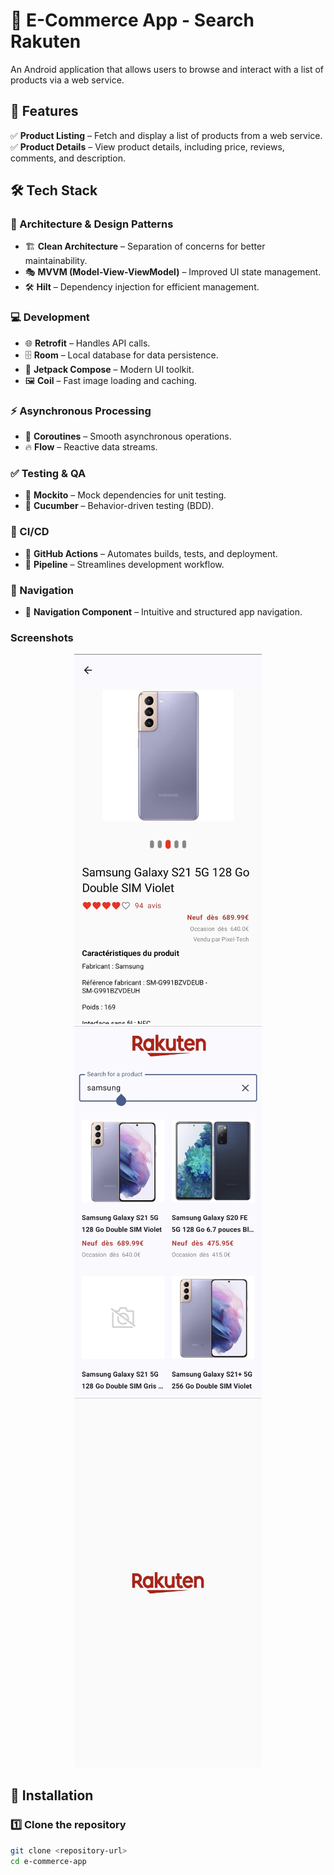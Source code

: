 # 🛒 E-Commerce App  - Search Rakuten 

An Android application that allows users to browse and interact with a list of products via a web service.  

## 📌 Features  

✅ **Product Listing** – Fetch and display a list of products from a web service.  
✅ **Product Details** – View product details, including price, reviews, comments, and description.  

## 🛠 Tech Stack  

### 📐 Architecture & Design Patterns  
- 🏗 **Clean Architecture** – Separation of concerns for better maintainability.  
- 🎭 **MVVM (Model-View-ViewModel)** – Improved UI state management.  
- 🛠 **Hilt** – Dependency injection for efficient management.  

### 💻 Development  
- 🌐 **Retrofit** – Handles API calls.  
- 🗄 **Room** – Local database for data persistence.  
- 🎨 **Jetpack Compose** – Modern UI toolkit.  
- 🖼 **Coil** – Fast image loading and caching.  

### ⚡ Asynchronous Processing  
- 🔄 **Coroutines** – Smooth asynchronous operations.  
- 🔥 **Flow** – Reactive data streams.  

### ✅ Testing & QA  
- 🧪 **Mockito** – Mock dependencies for unit testing.  
- 📜 **Cucumber** – Behavior-driven testing (BDD).  

### 🚀 CI/CD  
- 🔄 **GitHub Actions** – Automates builds, tests, and deployment.  
- 🔧 **Pipeline** – Streamlines development workflow.  

### 🧭 Navigation  
- 🔗 **Navigation Component** – Intuitive and structured app navigation.  

### Screenshots 

<p align="center">
<img src="apk/screenshots/detail_product_screenshot.jpg" width="300">
<img src="apk/screenshots/search_product_screenshot.jpg" width="300">
<img src="apk/screenshots/splash_screen_screenshot.jpg" width="300">
</p>

## 🚀 Installation  

### 1️⃣ Clone the repository  
```sh
git clone <repository-url>
cd e-commerce-app

